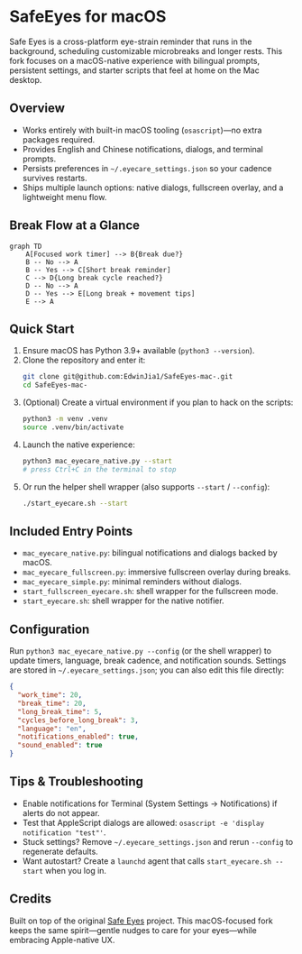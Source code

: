 # SafeEyes for macOS

Safe Eyes is a cross-platform eye-strain reminder that runs in the background, scheduling customizable microbreaks and longer rests. This fork focuses on a macOS-native experience with bilingual prompts, persistent settings, and starter scripts that feel at home on the Mac desktop.

## Overview
- Works entirely with built-in macOS tooling (`osascript`)—no extra packages required.
- Provides English and Chinese notifications, dialogs, and terminal prompts.
- Persists preferences in `~/.eyecare_settings.json` so your cadence survives restarts.
- Ships multiple launch options: native dialogs, fullscreen overlay, and a lightweight menu flow.

## Break Flow at a Glance
```mermaid
graph TD
    A[Focused work timer] --> B{Break due?}
    B -- No --> A
    B -- Yes --> C[Short break reminder]
    C --> D{Long break cycle reached?}
    D -- No --> A
    D -- Yes --> E[Long break + movement tips]
    E --> A
```

## Quick Start
1. Ensure macOS has Python 3.9+ available (`python3 --version`).
2. Clone the repository and enter it:
   ```bash
   git clone git@github.com:EdwinJia1/SafeEyes-mac-.git
   cd SafeEyes-mac-
   ```
3. (Optional) Create a virtual environment if you plan to hack on the scripts:
   ```bash
   python3 -m venv .venv
   source .venv/bin/activate
   ```
4. Launch the native experience:
   ```bash
   python3 mac_eyecare_native.py --start
   # press Ctrl+C in the terminal to stop
   ```
5. Or run the helper shell wrapper (also supports `--start` / `--config`):
   ```bash
   ./start_eyecare.sh --start
   ```

## Included Entry Points
- `mac_eyecare_native.py`: bilingual notifications and dialogs backed by macOS.
- `mac_eyecare_fullscreen.py`: immersive fullscreen overlay during breaks.
- `mac_eyecare_simple.py`: minimal reminders without dialogs.
- `start_fullscreen_eyecare.sh`: shell wrapper for the fullscreen mode.
- `start_eyecare.sh`: shell wrapper for the native notifier.

## Configuration
Run `python3 mac_eyecare_native.py --config` (or the shell wrapper) to update timers, language, break cadence, and notification sounds. Settings are stored in `~/.eyecare_settings.json`; you can also edit this file directly:
```json
{
  "work_time": 20,
  "break_time": 20,
  "long_break_time": 5,
  "cycles_before_long_break": 3,
  "language": "en",
  "notifications_enabled": true,
  "sound_enabled": true
}
```

## Tips & Troubleshooting
- Enable notifications for Terminal (System Settings → Notifications) if alerts do not appear.
- Test that AppleScript dialogs are allowed: `osascript -e 'display notification "test"'`.
- Stuck settings? Remove `~/.eyecare_settings.json` and rerun `--config` to regenerate defaults.
- Want autostart? Create a `launchd` agent that calls `start_eyecare.sh --start` when you log in.

## Credits
Built on top of the original [Safe Eyes](https://github.com/slgobinath/SafeEyes) project. This macOS-focused fork keeps the same spirit—gentle nudges to care for your eyes—while embracing Apple-native UX.
